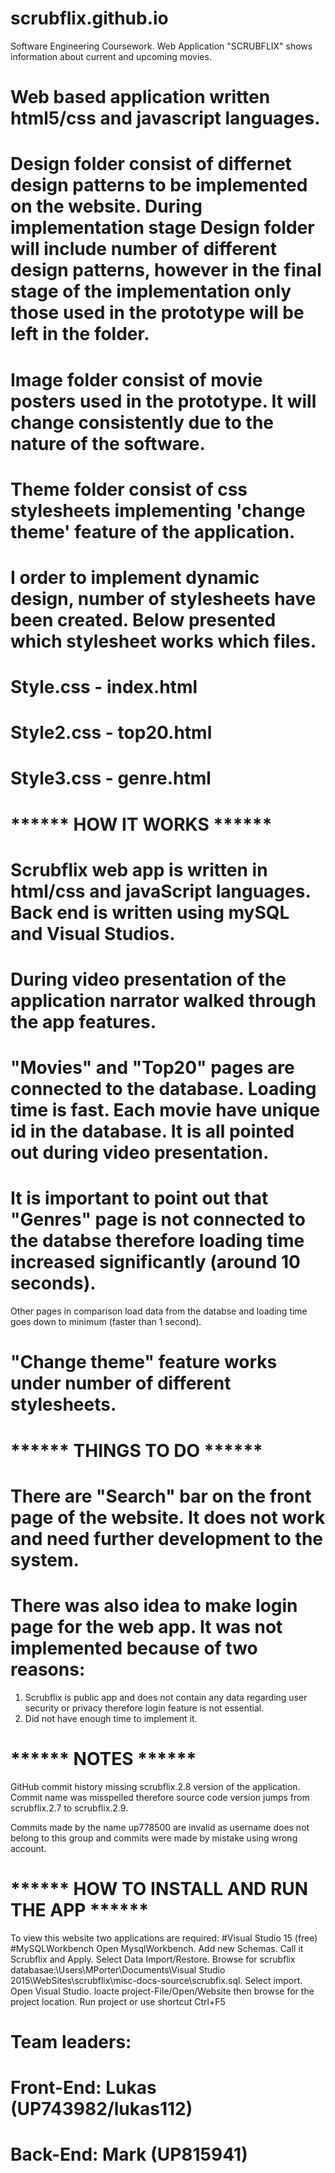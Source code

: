 # scrubflix.github.io
Software Engineering Coursework. Web Application "SCRUBFLIX" shows information about current and upcoming movies.

# Web based application written html5/css and javascript languages.
# Design folder consist of differnet design patterns to be implemented on the website. During implementation stage Design folder will include number of different design patterns, however in the final stage of the implementation only those used in the prototype will be left in the folder.
# Image folder consist of movie posters used in the prototype. It will change consistently due to the nature of the software.
# Theme folder consist of css stylesheets implementing 'change theme' feature of the application.
# I order to implement dynamic design, number of stylesheets have been created. Below presented which stylesheet works which files.
# Style.css - index.html
# Style2.css - top20.html
# Style3.css - genre.html


# ****** HOW IT WORKS ******
# Scrubflix web app is written in html/css and javaScript languages. Back end is written using mySQL and Visual Studios. 
# During video presentation of the application narrator walked through the app features.
# "Movies" and "Top20" pages are connected to the database. Loading time is fast. Each movie have unique id in the database. It is all pointed out during video presentation.
# It is important to point out that "Genres" page is not connected to the databse therefore loading time increased significantly (around 10 seconds).
Other pages in comparison load data from the databse and loading time goes down to minimum (faster than 1 second).
# "Change theme" feature works under number of different stylesheets.

# ****** THINGS TO DO ******
# There are "Search" bar on the front page of the website. It does not work and need further development to the system.
# There was also idea to make login page for the web app. It was not implemented because of two reasons: 
1. Scrubflix is public app and does not contain any data regarding user security or privacy therefore login feature is not essential.
2. Did not have enough time to implement it.

# ****** NOTES ******
GitHub commit history missing scrubflix.2.8 version of the application. Commit name was misspelled therefore source code version jumps from scrubflix.2.7 to scrubflix.2.9.

Commits made by the name up778500 are invalid as username does not belong to this group and commits were made by mistake using wrong account.


# ****** HOW TO INSTALL AND RUN THE APP ******
To view this website two applications are required:
  #Visual Studio 15 (free)
  #MySQLWorkbench
  Open MysqlWorkbench. Add new Schemas. Call it Scrubflix and Apply. Select Data Import/Restore. Browse for scrubflix databasae:\Users\MPorter\Documents\Visual Studio 2015\WebSites\scrubflix\misc-docs-source\scrubfix.sql. Select import.
  Open Visual Studio. loacte project-File/Open/Website then browse for the project location. Run project or use shortcut Ctrl+F5
 
# Team leaders: 
# Front-End: Lukas (UP743982/lukas112)
# Back-End: Mark (UP815941)
